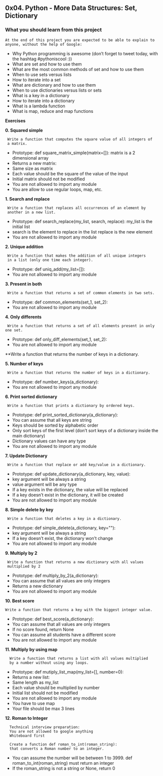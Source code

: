 ## 0x04. Python - More Data Structures: Set, Dictionary

### What you should learn from this project

```
At the end of this project you are expected to be able to explain to
anyone, without the help of Google:
```

* Why Python programming is awesome (don’t forget to tweet today,
  with the hashtag #pythoniscool :))
* What are set and how to use them
* What are the most common methods of set and how to use them
* When to use sets versus lists
* How to iterate into a set
* What are dictionary and how to use them
* When to use dictionaries versus lists or sets
* What is a key in a dictionary
* How to iterate into a dictionary
* What is a lambda function
* What is map, reduce and map functions

**Exercises**

**0. Squared simple**

     Write a function that computes the square value of all integers of
     a matrix.

* Prototype: def square_matrix_simple(matrix=[]):
  matrix is a 2 dimensional array
* Returns a new matrix:
* Same size as matrix
* Each value should be the square of the value of the input
* Initial matrix should not be modified
* You are not allowed to import any module
* You are allow to use regular loops, map, etc.

**1. Search and replace**

     Write a function that replaces all occurrences of an element by
     another in a new list.

* Prototype: def search_replace(my_list, search, replace):
  my_list is the initial list
* search is the element to replace in the list
  replace is the new element
* You are not allowed to import any module

**2. Unique addition**

     Write a function that makes the addition of all unique integers
     in a list (only one time each integer).
* Prototype: def uniq_add(my_list=[]):
* You are not allowed to import any module

**3. Present in both**

     Write a function that returns a set of common elements in two sets.

* Prototype: def common_elements(set_1, set_2):
* You are not allowed to import any module

**4. Only differents**

     Write a function that returns a set of all elements present in only one set.

* Prototype: def only_diff_elements(set_1, set_2):
* You are not allowed to import any module

**Write a function that returns the number of keys in a dictionary.

**5. Number of keys**

     Write a function that returns the number of keys in a dictionary.

* Prototype: def number_keys(a_dictionary):
* You are not allowed to import any module

**6. Print sorted dictionary**

     Write a function that prints a dictionary by ordered keys.

* Prototype: def print_sorted_dictionary(a_dictionary):
* You can assume that all keys are string
* Keys should be sorted by alphabetic order
* Only sort keys of the first level (don’t sort keys of a
  dictionary inside the main dictionary)
* Dictionary values can have any type
* You are not allowed to import any module

**7. Update Dictionary**

     Write a function that replace or add key/value in a dictionary.

* Prototype: def update_dictionary(a_dictionary, key, value):
* key argument will be always a string
* value argument will be any type
* If a key exists in the dictionary, the value will be replaced
* If a key doesn’t exist in the dictionary, it will be created
* You are not allowed to import any module

**8. Simple delete by key**

     Write a function that deletes a key in a dictionary.

* Prototype: def simple_delete(a_dictionary, key=""):
* key argument will be always a string
* If a key doesn’t exist, the dictionary won’t change
* You are not allowed to import any module

**9. Multiply by 2**

     Write a function that returns a new dictionary with all values
     multiplied by 2

* Prototype: def multiply_by_2(a_dictionary):
* You can assume that all values are only integers
* Returns a new dictionary
* You are not allowed to import any module

**10. Best score**

    Write a function that returns a key with the biggest integer value.

* Prototype: def best_score(a_dictionary):
* You can assume that all values are only integers
* If no score found, return None
* You can assume all students have a different score
* You are not allowed to import any module

**11. Multiply by using map**

      Write a function that returns a list with all values multiplied
      by a number without using any loops.

* Prototype: def mutiply_list_map(my_list=[], number=0):
* Returns a new list:
* Same length as my_list
* Each value should be multiplied by number
* Initial list should not be modified
* You are not allowed to import any module
* You have to use map
* Your file should be max 3 lines

**12. Roman to Integer**

      Technical interview preparation:
      You are not allowed to google anything
      Whiteboard first

      Create a function def roman_to_int(roman_string):
      that converts a Roman number to an integer.

* You can assume the number will be between 1 to 3999.
  def roman_to_int(roman_string) must return an integer
* If the roman_string is not a string or None, return 0